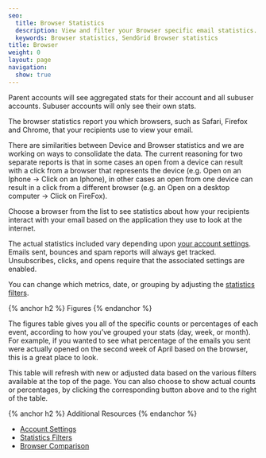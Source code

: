 ```yaml
---
seo:
  title: Browser Statistics
  description: View and filter your Browser specific email statistics.
  keywords: Browser statistics, SendGrid Browser statistics
title: Browser
weight: 0
layout: page
navigation:
  show: true
---
```


<call-out>
Parent accounts will see aggregated stats for their account and all subuser accounts. Subuser accounts will only see their own stats.
</call-out>

The browser statistics report you which browsers, such as Safari, Firefox and Chrome, that your recipients use to view your email.

<call-out>
There are similarities between Device and Browser statistics and we are working on ways to consolidate the data. The current reasoning for two separate reports is that in some cases an open from a device can result with a click from a browser that represents the device (e.g. Open on an Iphone -> Click on an Iphone), in other cases an open from one device can result in a click from a different browser (e.g. an Open on a desktop computer -> Click on FireFox).
</call-out>

Choose a browser from the list to see statistics about how your recipients interact with your email based on the application they use to look at the internet.

The actual statistics included vary depending upon [your account settings]({{root_url}}/help-support/account-and-settings/account.html). Emails sent, bounces and spam reports will always get tracked. Unsubscribes, clicks, and opens require that the associated settings are enabled.

You can change which metrics, date, or grouping by adjusting the [statistics filters]({{root_url}}/help-support/analytics-and-reporting/stats-overview.html#-Statistics-Filters).

{% anchor h2 %}
Figures
{% endanchor %}

The figures table gives you all of the specific counts or percentages of each event, according to how you’ve grouped your stats (day, week, or month). For example, if you wanted to see what percentage of the emails you sent were actually opened on the second week of April based on the browser, this is a great place to look.

This table will refresh with new or adjusted data based on the various filters available at the top of the page. You can also choose to show actual counts or percentages, by clicking the corresponding button above and to the right of the table.

{% anchor h2 %}
Additional Resources
{% endanchor %}

- [Account Settings]({{root_url}}/help-support/account-and-settings/account.html)
- [Statistics Filters]({{root_url}}/help-support/analytics-and-reporting/stats-overview.html#-Statistics-Filters)
- [Browser Comparison]({{root_url}}/help-support/analytics-and-reporting/browser-comparison.html)
